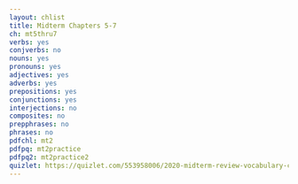 ```yaml
---
layout: chlist
title: Midterm Chapters 5-7
ch: mt5thru7
verbs: yes
conjverbs: no
nouns: yes
pronouns: yes
adjectives: yes
adverbs: yes
prepositions: yes
conjunctions: yes
interjections: no
composites: no
prepphrases: no
phrases: no
pdfchl: mt2
pdfpq: mt2practice
pdfpq2: mt2practice2
quizlet: https://quizlet.com/553958006/2020-midterm-review-vocabulary-chs-5-7-flash-cards/
---
```


